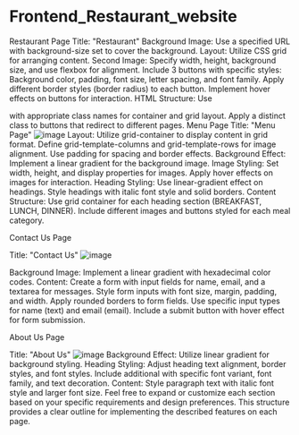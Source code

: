 # Frontend_Restaurant_website

Restaurant Page
Title: "Restaurant"
Background Image: Use a specified URL with background-size set to cover the background.
Layout: Utilize CSS grid for arranging content.
Second Image:
Specify width, height, background size, and use flexbox for alignment.
Include 3 buttons with specific styles:
Background color, padding, font size, letter spacing, and font family.
Apply different border styles (border radius) to each button.
Implement hover effects on buttons for interaction.
HTML Structure:
Use <div> with appropriate class names for container and grid layout.
Apply a distinct class to buttons that redirect to different pages.
Menu Page
Title: "Menu Page"
![image](https://github.com/EKTAKHDE-github/Frontend_Restaurant_website/assets/141849760/e8d3ee75-aeec-4dc1-998a-72521c007afa)
Layout: Utilize grid-container to display content in grid format.
Define grid-template-columns and grid-template-rows for image alignment.
Use padding for spacing and border effects.
Background Effect: Implement a linear gradient for the background image.
Image Styling:
Set width, height, and display properties for images.
Apply hover effects on images for interaction.
Heading Styling:
Use linear-gradient effect on headings.
Style headings with italic font style and solid borders.
Content Structure:
Use grid container for each heading section (BREAKFAST, LUNCH, DINNER).
Include different images and buttons styled for each meal category.

Contact Us Page

Title: "Contact Us"
![image](https://github.com/EKTAKHDE-github/Frontend_Restaurant_website/assets/141849760/7f16d195-543b-47c0-88f8-f65fd37377c1)

Background Image: Implement a linear gradient with hexadecimal color codes.
Content:
Create a form with input fields for name, email, and a textarea for messages.
Style form inputs with font size, margin, padding, and width.
Apply rounded borders to form fields.
Use specific input types for name (text) and email (email).
Include a submit button with hover effect for form submission.

About Us Page

Title: "About Us"
![image](https://github.com/EKTAKHDE-github/Frontend_Restaurant_website/assets/141849760/4ab70457-b1b3-4631-be07-9d7ba0e6e6b5)
Background Effect: Utilize linear gradient for background styling.
Heading Styling:
Adjust heading text alignment, border styles, and font styles.
Include additional  with specific font variant, font family, and text decoration.
Content:
Style paragraph text with italic font style and larger font size.
Feel free to expand or customize each section based on your specific requirements and design preferences. This structure provides a clear outline for implementing the described features on each page.
